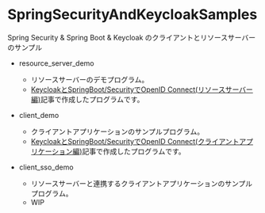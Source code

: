# SpringSecurityAndKeycloakSamples
Spring Security &amp; Spring Boot &amp; Keycloak のクライアントとリソースサーバーのサンプル

- resource_server_demo
  - リソースサーバーのデモプログラム。
  - [KeycloakとSpringBoot/SecurityでOpenID Connect(リソースサーバー編)](https://qiita.com/kasa_le/items/259792d3ae4df7f1d2b2)記事で作成したプログラムです。
  
- client_demo
  - クライアントアプリケーションのサンプルプログラム。
  - [KeycloakとSpringBoot/SecurityでOpenID Connect(クライアントアプリケーション編)](https://qiita.com/kasa_le/items/8db9f1da1895cee74aa9)記事で作成したプログラムです。

- client_sso_demo
  - リソースサーバーと連携するクライアントアプリケーションのサンプルプログラム。
  - WIP